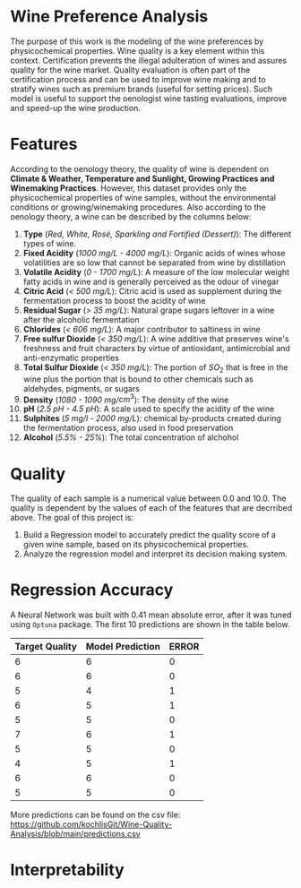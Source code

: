 # Wine Preference Analysis

The purpose of this work is the modeling of the wine preferences by physicochemical properties.
Wine quality is a key element within this context. Certification prevents the illegal adulteration of wines
and assures quality for the wine market. Quality evaluation is often part of the certification process 
and can be used to improve wine making and to stratify wines such as premium brands (useful for setting prices).
Such model is useful to support the oenologist wine tasting evaluations, improve and speed-up the wine production.

# Features

According to the oenology theory, the quality of wine is dependent on
**Climate & Weather, Temperature and Sunlight, Growing Practices and Winemaking Practices**.
However, this dataset provides only the physicochemical properties of wine samples, without
the environmental conditions or growing/winemaking procedures. Also according to the oenology
theory, a wine can be described by the columns below:

1. **Type** (*Red, White, Rosé, Sparkling and Fortified (Dessert)*): The different types of wine.
2. **Fixed Acidity** (*1000 mg/L - 4000 mg/L*): Organic acids of wines whose volatilities are so low that cannot be separated from wine by distillation
3. **Volatile Acidity** (*0 - 1700 mg/L*): A measure of the low molecular weight fatty acids in wine and is generally perceived as the odour of vinegar
4. **Citric Acid** (*< 500 mg/L*): Citric acid is used as supplement during the fermentation process to boost the acidity of wine
5. **Residual Sugar** (*> 35 mg/L*): Natural grape sugars leftover in a wine after the alcoholic fermentation
6. **Chlorides** (*< 606 mg/L*): A major contributor to saltiness in wine
7. **Free sulfur Dioxide** (*< 350 mg/L*): A wine additive that preserves wine's freshness and fruit characters by virtue of antioxidant, antimicrobial and anti-enzymatic properties
8. **Total Sulfur Dioxide** (*< 350 mg/L*): The portion of $SO_{2}$ that is free in the wine plus the portion that is bound to other chemicals such as aldehydes, pigments, or sugars
9. **Density** (*1080 - 1090 mg/*$cm^3$): The density of the wine
10. **pH** (*2.5 pH - 4.5 pH*): A scale used to specify the acidity of the wine
11. **Sulphites** (*5 mg/l - 2000 mg/L*): chemical by-products created during the fermentation process, also used in food preservation
12. **Alcohol** (*5.5% - 25%*): The total concentration of alchohol 

# Quality

The quality of each sample is a numerical value between 0.0 and 10.0. The quality is dependent by the values of each of the features that are decrribed above. The goal of this project is:
1. Build a Regression model to accurately predict the quality score of a given wine sample, based on its physicochemical properties.
2. Analyze the regression model and interpret its decision making system.

# Regression Accuracy

A Neural Network was built with 0.41 mean absolute error, after it was tuned using `Optuna` package. The first 10 predictions are shown in the table below.

| Target Quality | Model Prediction | ERROR |
|----------------|------------------|-------|
| 6              | 6                | 0     |
| 6              | 6                | 0     |
| 5              | 4                | 1     |
| 6              | 5                | 1     |
| 5              | 5                | 0     |
| 7              | 6                | 1     |
| 5              | 5                | 0     |
| 4              | 5                | 1     |
| 6              | 6                | 0     |
| 5              | 5                | 0     |

More predictions can be found on the csv file: https://github.com/kochlisGit/Wine-Quality-Analysis/blob/main/predictions.csv

# Interpretability
